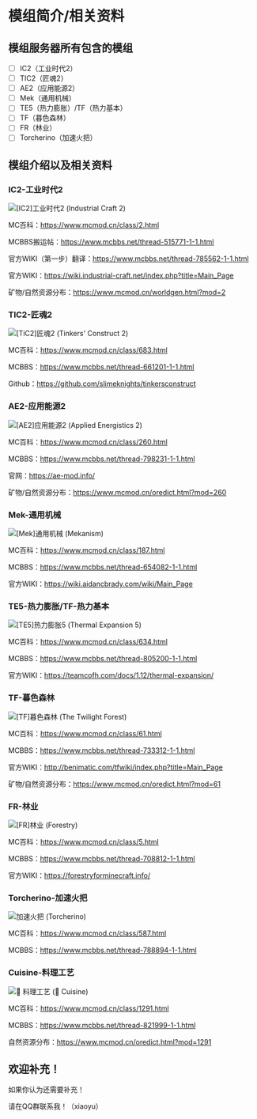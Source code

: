 # 模组简介/相关资料

## 模组服务器所有包含的模组

- [ ] IC2（工业时代2）
- [ ] TIC2（匠魂2）
- [ ] AE2（应用能源2）
- [ ] Mek（通用机械）
- [ ] TE5（热力膨胀）/TF（热力基本）
- [ ] TF（暮色森林）
- [ ] FR（林业）
- [ ] Torcherino（加速火把）

## 模组介绍以及相关资料

### IC2-工业时代2

![[IC2]工业时代2 (Industrial Craft 2)](2.assets/1596622593_79030_ggIm.jpg)

MC百科：https://www.mcmod.cn/class/2.html

MCBBS搬运帖：https://www.mcbbs.net/thread-515771-1-1.html

官方WIKI（第一步）翻译：https://www.mcbbs.net/thread-785562-1-1.html

官方WIKI：https://wiki.industrial-craft.net/index.php?title=Main_Page

矿物/自然资源分布：https://www.mcmod.cn/worldgen.html?mod=2

### TIC2-匠魂2

![[TiC2]匠魂2 (Tinkers' Construct 2)](2.assets/1594772004_79030_cdWc.jpg)

MC百科：https://www.mcmod.cn/class/683.html

MCBBS：https://www.mcbbs.net/thread-661201-1-1.html

Github：https://github.com/slimeknights/tinkersconstruct

### AE2-应用能源2

![[AE2]应用能源2 (Applied Energistics 2)](2.assets/1603350092_79030_lwvZ.jpg)

MC百科：https://www.mcmod.cn/class/260.html

MCBBS：https://www.mcbbs.net/thread-798231-1-1.html

官网：https://ae-mod.info/

矿物/自然资源分布：https://www.mcmod.cn/oredict.html?mod=260

### Mek-通用机械

![[Mek]通用机械 (Mekanism)](2.assets/1597336965_79030_lpvp.jpg)

MC百科：https://www.mcmod.cn/class/187.html

MCBBS：https://www.mcbbs.net/thread-654082-1-1.html

官方WIKI：https://wiki.aidancbrady.com/wiki/Main_Page

### TE5-热力膨胀/TF-热力基本

![[TE5]热力膨胀5 (Thermal Expansion 5)](2.assets/1497967134_9203_KOHv.jpg)

MC百科：https://www.mcmod.cn/class/634.html

MCBBS：https://www.mcbbs.net/thread-805200-1-1.html

官方WIKI：https://teamcofh.com/docs/1.12/thermal-expansion/

### TF-暮色森林

![[TF]暮色森林 (The Twilight Forest)](2.assets/1585132338_79030_DksA.jpg)

MC百科：https://www.mcmod.cn/class/61.html

MCBBS：https://www.mcbbs.net/thread-733312-1-1.html

官方WIKI：http://benimatic.com/tfwiki/index.php?title=Main_Page

矿物/自然资源分布：https://www.mcmod.cn/oredict.html?mod=61

### FR-林业

![[FR]林业 (Forestry)](2.assets/1594864805_10167_YKme.jpg)

MC百科：https://www.mcmod.cn/class/5.html

MCBBS：https://www.mcbbs.net/thread-708812-1-1.html

官方WIKI：https://forestryforminecraft.info/

### Torcherino-加速火把

![加速火把 (Torcherino)](2.assets/1512748636_17361_WqSz.jpg)

MC百科：https://www.mcmod.cn/class/587.html

MCBBS：https://www.mcbbs.net/thread-788894-1-1.html

### Cuisine-料理工艺

![🍳 料理工艺 (🍳 Cuisine)](2.assets/1537068020_10082_WyDu.jpg)

MC百科：https://www.mcmod.cn/class/1291.html

MCBBS：https://www.mcbbs.net/thread-821999-1-1.html

自然资源分布：https://www.mcmod.cn/oredict.html?mod=1291

## 欢迎补充！

如果你认为还需要补充！

请在QQ群联系我！（xiaoyu）